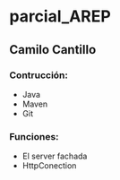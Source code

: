 # parcial_AREP
## Camilo Cantillo 


### Contrucción:
- Java
- Maven
- Git


### Funciones:
- El server fachada
- HttpConection
